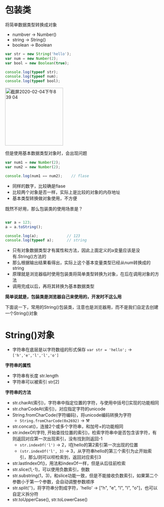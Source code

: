 

# 包装类

将简单数据类型转换成对象

- numbver -> Number()
- string -> String()
- boolean -> Boolean

```javascript
var str = new String('hello');
var num = new Number(2);
var bool = new Boolean(true);

console.log(typeof str);
console.log(typeof num);
console.log(typeof bool);
```
<img width="188" alt="截屏2020-02-04下午8 39 04" src="https://user-images.githubusercontent.com/26485327/73745608-642fbe00-478e-11ea-87ad-fa7f1d084d1e.png">

但是使用基本数据类型对象时，会出现问题
```javascript
var num1 = new Number(2);
var num2 = new Number(2);

console.log(num1 == num2);    // flase
```
- 同样的数字，比较确是flase
- 比较两个对象是否一样，实际上是比较的对象的内存地址
- 基本类型转换做对象使用，不方便

既然不好用，那么包装类的使用场景是？
```javascript

var a = 123;
a = a.toString();

console.log(a);             // 123
console.log(typeof a);      // string
```
- 只有对象数据类型才有属性和方法，因此上面定义的a变量应该是没有.String()方法的
- 那么根据输出结果看得出，实际上这个基本变量类型已经从num转换成的string
- 原理就是浏览器临时使用包装类将简单类型转换为对象，在后在调用对象的方法
- 调用完成以后，再将其转换为基本数据类型

**简单说就是，包装类是浏览器自己来使用的，开发时不这么用**

下面说一下，常用的String()包装类，注意也是浏览器用，而不是我们自定去创建一个String()对象

# String()对象

- 字符串在底层是以字符数组的形式保存
  `var str = 'hello';` -> `['h','e','l','l','o']`

**字符串的属性**
- 字符串有长度 str.length
- 字符串可以被索引 str[2]
  

**字符串的方法**
- str.charAt(索引)，字符串中指定位置的字符，与使用中括号[]实现的功能相同
- str.charCodeAt(索引)，对应指定字符的unicode
- String.fromCharCode(字符编码)，将unicode编码转换为字符
  - `String.fromCharCode(0x2692)` -> ⚒
- str.concat()，连接2个或多个字符串，和加号+的功能相同
- str.indexOf(字符, 开始查找位置的索引)，检索字符串中是否包含该字符，有则返回对应第一次出现索引，没有找到则返回-1
  - `str.indexOf('l')` -> 2，l在hello的第2索引第一次出现的位置
  - `(str.indexOf('l', 3)` -> 3，从字符串hello的第三个索引为止开始索引，那么l则可以呗检索到，返回对应索引3
- str.lastIndexOf()，用法和indexOf一样，但是从后往前检索
- str.slice(1,-1)，可以使用负数索引，倒数
- str.substring(1，3)，和slice功能一致，但是不能接收负数索引，如果第二个参数小于第一个参数，会自动调整参数顺序
- str.split('')，将字符串分割成字符，'hello' ->  ["h", "e", "l", "l", "o"]，也可以自定义拆分符
- str.toUpperCase(), str.toLowerCase()



